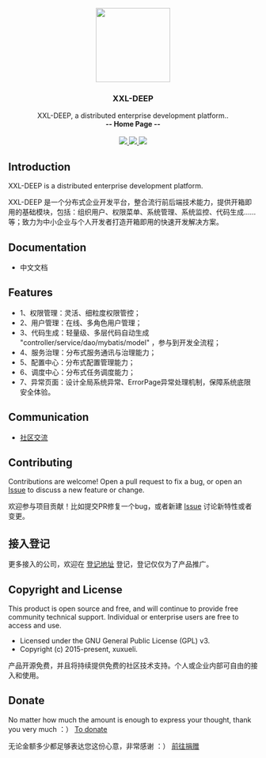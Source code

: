 <p align="center">
    <img src="https://www.xuxueli.com/doc/static/xxl-job/images/xxl-logo.jpg" width="150">
    <h3 align="center">XXL-DEEP</h3>
    <p align="center">
        XXL-DEEP, a distributed enterprise development platform..
        <br>
        <a href2="https://www.xuxueli.com/xxl-deep/"><strong>-- Home Page --</strong></a>
        <br>
        <br>
        <a href="https://github.com/xuxueli/xxl-deep/releases">
            <img src="https://img.shields.io/github/release/xuxueli/xxl-deep.svg" >
        </a>
        <a href="http://www.gnu.org/licenses/gpl-3.0.html">
            <img src="https://img.shields.io/badge/license-GPLv3-blue.svg" >
        </a>
        <a href="https://www.xuxueli.com/page/donate.html">
            <img src="https://img.shields.io/badge/%24-donate-ff69b4.svg?style=flat-square" >
        </a>
    </p>    
</p>


## Introduction

XXL-DEEP is a distributed enterprise development platform.

XXL-DEEP 是一个分布式企业开发平台，整合流行前后端技术能力，提供开箱即用的基础模块，包括：组织用户、权限菜单、系统管理、系统监控、代码生成……等；致力为中小企业与个人开发者打造开箱即用的快速开发解决方案。

## Documentation
- 中文文档[](https://www.xuxueli.com/xxl-deep/)

## Features
- 1、权限管理：灵活、细粒度权限管控；
- 2、用户管理：在线、多角色用户管理；
- 3、代码生成：轻量级、多层代码自动生成 "controller/service/dao/mybatis/model" ，参与到开发全流程；
- 4、服务治理：分布式服务通讯与治理能力；
- 5、配置中心：分布式配置管理能力； 
- 6、调度中心：分布式任务调度能力；
- 7、异常页面：设计全局系统异常、ErrorPage异常处理机制，保障系统底限安全体验。

## Communication    
- [社区交流](https://www.xuxueli.com/page/community.html)


## Contributing
Contributions are welcome! Open a pull request to fix a bug, or open an [Issue](https://github.com/xuxueli/xxl-deep/issues/) to discuss a new feature or change.

欢迎参与项目贡献！比如提交PR修复一个bug，或者新建 [Issue](https://github.com/xuxueli/xxl-deep/issues/) 讨论新特性或者变更。

## 接入登记
更多接入的公司，欢迎在 [登记地址](https://github.com/xuxueli/xxl-deep/issues/1 ) 登记，登记仅仅为了产品推广。


## Copyright and License
This product is open source and free, and will continue to provide free community technical support. Individual or enterprise users are free to access and use.

- Licensed under the GNU General Public License (GPL) v3.
- Copyright (c) 2015-present, xuxueli.

产品开源免费，并且将持续提供免费的社区技术支持。个人或企业内部可自由的接入和使用。


## Donate
No matter how much the amount is enough to express your thought, thank you very much ：）     [To donate](https://www.xuxueli.com/page/donate.html )

无论金额多少都足够表达您这份心意，非常感谢 ：）      [前往捐赠](https://www.xuxueli.com/page/donate.html )

